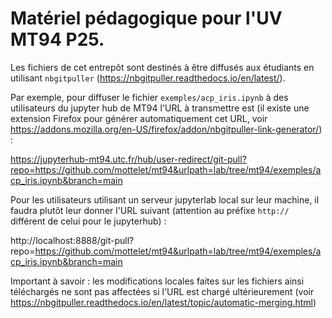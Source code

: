 # Matériel pédagogique pour l'UV MT94 P25.

Les fichiers de cet entrepôt sont destinés à être diffusés aux étudiants en utilisant `nbgitpuller` (https://nbgitpuller.readthedocs.io/en/latest/).

Par exemple, pour diffuser le fichier `exemples/acp_iris.ipynb` à des utilisateurs du jupyter hub de MT94 l'URL à transmettre est (il existe une extension Firefox pour générer automatiquement cet URL, voir https://addons.mozilla.org/en-US/firefox/addon/nbgitpuller-link-generator/) : 

https://jupyterhub-mt94.utc.fr/hub/user-redirect/git-pull?repo=https://github.com/mottelet/mt94&urlpath=lab/tree/mt94/exemples/acp_iris.ipynb&branch=main

Pour les utilisateurs utilisant un serveur jupyterlab local sur leur machine, il faudra plutôt leur donner l'URL suivant (attention au préfixe `http://` différent de celui pour le jupyterhub) :

http://localhost:8888/git-pull?repo=https://github.com/mottelet/mt94&urlpath=lab/tree/mt94/exemples/acp_iris.ipynb&branch=main

Important à savoir : les modifications locales faites sur les fichiers ainsi téléchargés ne sont pas affectées si l'URL est chargé ultérieurement (voir https://nbgitpuller.readthedocs.io/en/latest/topic/automatic-merging.html)

